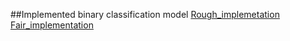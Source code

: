 ##Implemented binary classification model
[Rough_implemetation](https://colab.research.google.com/drive/1hfhBt6zP-HokMvw3Mr4HInDVL5qs2c8_?usp=sharing)
[Fair_implementation](https://colab.research.google.com/drive/1aMG52y1arGzld4I5rrbB7yC1-JvMUzsM?usp=sharing)
